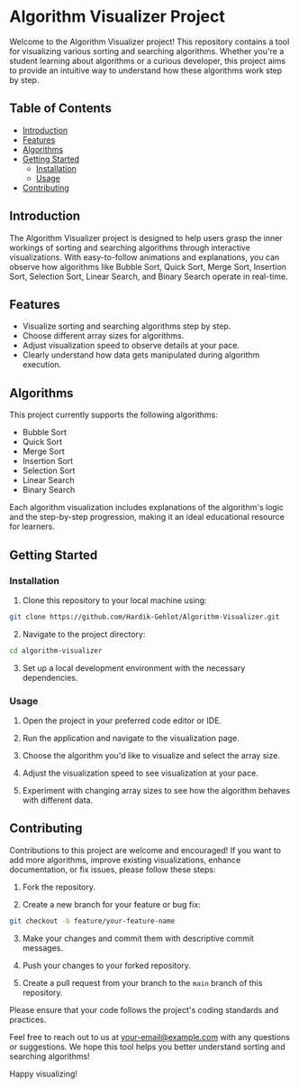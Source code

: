 # Algorithm Visualizer Project

Welcome to the Algorithm Visualizer project! This repository contains a tool for visualizing various sorting and searching algorithms. Whether you're a student learning about algorithms or a curious developer, this project aims to provide an intuitive way to understand how these algorithms work step by step.

## Table of Contents

- [Introduction](#introduction)
- [Features](#features)
- [Algorithms](#algorithms)
- [Getting Started](#getting-started)
  - [Installation](#installation)
  - [Usage](#usage)
- [Contributing](#contributing)

## Introduction

The Algorithm Visualizer project is designed to help users grasp the inner workings of sorting and searching algorithms through interactive visualizations. With easy-to-follow animations and explanations, you can observe how algorithms like Bubble Sort, Quick Sort, Merge Sort, Insertion Sort, Selection Sort, Linear Search, and Binary Search operate in real-time.

## Features

- Visualize sorting and searching algorithms step by step.
- Choose different array sizes for algorithms.
- Adjust visualization speed to observe details at your pace.
- Clearly understand how data gets manipulated during algorithm execution.

## Algorithms

This project currently supports the following algorithms:

- Bubble Sort
- Quick Sort
- Merge Sort
- Insertion Sort
- Selection Sort
- Linear Search
- Binary Search

Each algorithm visualization includes explanations of the algorithm's logic and the step-by-step progression, making it an ideal educational resource for learners.

## Getting Started

### Installation

1. Clone this repository to your local machine using:
```bash
git clone https://github.com/Hardik-Gehlot/Algorithm-Visualizer.git
```

2. Navigate to the project directory:

```bash
cd algorithm-visualizer
```

3. Set up a local development environment with the necessary dependencies.

### Usage

1. Open the project in your preferred code editor or IDE.

2. Run the application and navigate to the visualization page.

3. Choose the algorithm you'd like to visualize and select the array size.

4. Adjust the visualization speed to see visualization at your pace.

5. Experiment with changing array sizes to see how the algorithm behaves with different data.

## Contributing

Contributions to this project are welcome and encouraged! If you want to add more algorithms, improve existing visualizations, enhance documentation, or fix issues, please follow these steps:

1. Fork the repository.

2. Create a new branch for your feature or bug fix:

```bash
git checkout -b feature/your-feature-name
```

3. Make your changes and commit them with descriptive commit messages.

4. Push your changes to your forked repository.

5. Create a pull request from your branch to the `main` branch of this repository.

Please ensure that your code follows the project's coding standards and practices.

Feel free to reach out to us at [your-email@example.com](mailto:hardikgehlot2303@gmail.com) with any questions or suggestions. We hope this tool helps you better understand sorting and searching algorithms!

Happy visualizing!
